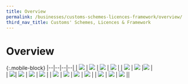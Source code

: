 ```yaml
---
title: Overview
permalink: /businesses/customs-schemes-licences-framework/overview/
third_nav_title: Customs' Schemes, Licences & Framework
---
```

# Overview

{:.mobile-block}
|--|--|--|--|
| [![](/images/schemes-licences/SLF1.jpg)](/businesses/customs-schemes-licences-framework/trade-first) | [![](/images/schemes-licences/SLF2.jpg)](/businesses/customs-schemes-licences-framework/air-store-bond-scheme) | [![](/images/schemes-licences/SLF3.jpg)](/businesses/customs-schemes-licences-framework/apex-licence) | [![](/images/schemes-licences/SLF4.jpg)](/businesses/customs-schemes-licences-framework/bonded-truck-scheme) |
| [![](/images/schemes-licences/SLF5.jpg)](/businesses/customs-schemes-licences-framework/cargo-agents-import-authorisation-caia-scheme)  | [![](/images/schemes-licences/SLF6.jpg)](/businesses/customs-schemes-licences-framework/CWC-licence)  |[![](/images/schemes-licences/SLF7.jpg)](/businesses/customs-schemes-licences-framework/consolidated-declaration)  |  
| [![](/images/schemes-licences/SLF8.jpg)](/businesses/customs-schemes-licences-framework/container-freight-warehouse)| [![](/images/schemes-licences/SLF9.jpg)](/businesses/customs-schemes-licences-framework/duty-free-shop-scheme) | [![](/images/schemes-licences/SLF10.jpg)](/businesses/customs-schemes-licences-framework/excise-factory-scheme)   | [![](/images/schemes-licences/SLF11.jpg)](/businesses/customs-schemes-licences-framework/industrial-exemption-factory-scheme) | 
| [![](/images/schemes-licences/SLF12.jpg)](/businesses/customs-schemes-licences-framework/kimberley-process-certification-scheme)  | [![](/images/schemes-licences/SLF13.jpg)](/businesses/customs-schemes-licences-framework/licensed-warehouse-scheme)  | [![](/images/schemes-licences/SLF14.jpg)](/businesses/customs-schemes-licences-framework/petroleum-licences)  | [![](/images/schemes-licences/SLF15.jpg)](/businesses/customs-schemes-licences-framework/secure-trade-partnership-stp)  | 
| [![](/images/schemes-licences/SLF16.jpg)](/businesses/customs-schemes-licences-framework/strategic-trade-scheme)  | [![](/images/schemes-licences/SLF17.jpg)](/businesses/customs-schemes-licences-framework/zero-gst-warehouse-scheme) | [![](/images/schemes-licences/SLF18.jpg)](/businesses/customes-schemes-licences-framework/iras-scheme)  ||